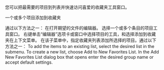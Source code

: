 您可以把最需要的项目到列表并快速访问喜爱的收藏夹工具窗口。

一个或多个项目添加到收藏夹

通过以下方法之一：
在打开期望的文件的编辑器。
选择一个或多个条目的项目工具窗口。
右键单击“编辑器”选项卡或窗口中选择项目的工具，和选择添加到收藏夹在上下文菜单。
在该子菜单中，指定收藏夹列表添加所选择的项目。通过以下方法之一：
To add the items to an existing list, select the desired list in the submenu.
To create a new list, choose Add to New Favorites List. In the Add New Favorites List dialog box that opens enter the desired group name or accept default settings.
